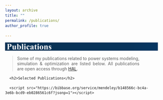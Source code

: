 ```yaml
---
layout: archive
title: ""
permalink: /publications/
author_profile: true

---
```

![Alt text](/images/Publications.svg)
<div>
     <blockquote style="max-width: 80%">
     <p align="justify">   
     Some of my publications related to power systems modeling, simulation & optimization are listed below. All publications are open access through <a href="https://cv.archives-ouvertes.fr/biswarup-mukherjee">HAL</a>.
     </p>
     </blockquote> 

      <h2>Selected Publications</h2>

      <script src="https://bibbase.org/service/mendeley/b148566c-bc4a-3e6b-bcd9-eb0286561c6f?jsonp=1"></script>

</div>
